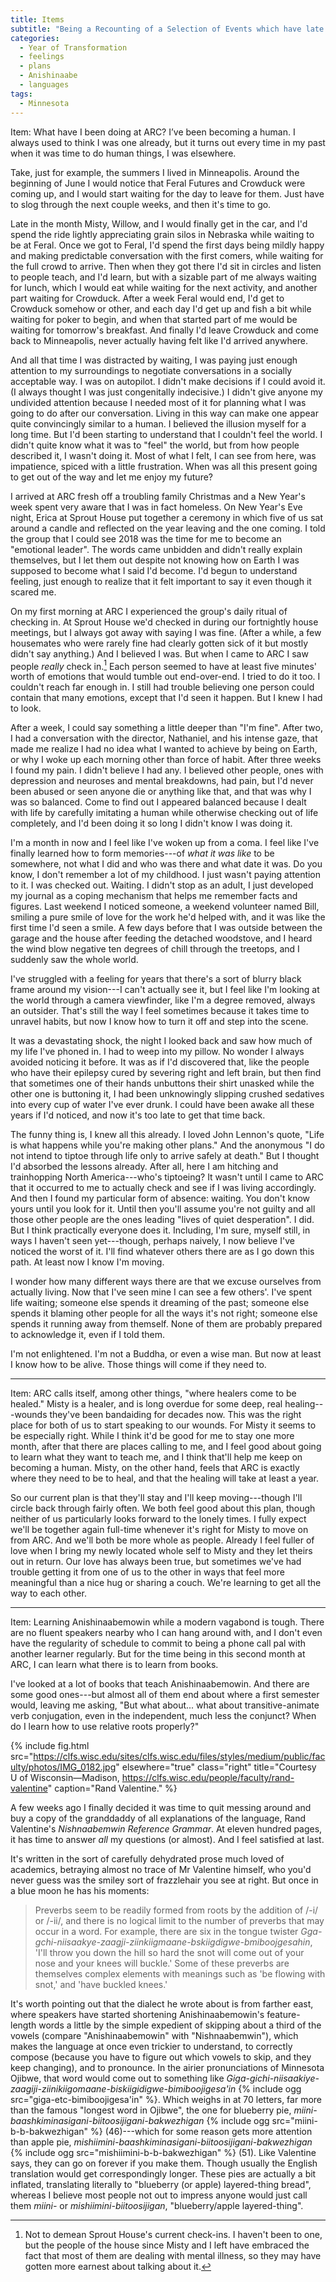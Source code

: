 ```yaml
---
title: Items
subtitle: "Being a Recounting of a Selection of Events which have late occurr’d at *ARC*, & divers Reflections thereon."
categories:
  - Year of Transformation
  - feelings
  - plans
  - Anishinaabe
  - languages
tags:
  - Minnesota
---
```


<span class="small-caps">Item:</span> What have I been doing at ARC? I’ve been becoming a human. I always used to think I was one already, but it turns out every time in my past when it was time to do human things, I was elsewhere.

Take, just for example, the summers I lived in Minneapolis. Around the beginning of June I would notice that Feral Futures and Crowduck were coming up, and I would start waiting for the day to leave for them. Just have to slog through the next couple weeks, and then it's time to go.

Late in the month Misty, Willow, and I would finally get in the car, and I'd spend the ride lightly appreciating grain silos in Nebraska while waiting to be at Feral. Once we got to Feral, I'd spend the first days being mildly happy and making predictable conversation with the first comers, while waiting for the full crowd to arrive. Then when they got there I'd sit in circles and listen to people teach, and I'd learn, but with a sizable part of me always waiting for lunch, which I would eat while waiting for the next activity, and another part waiting for Crowduck. After a week Feral would end, I'd get to Crowduck somehow or other, and each day I'd get up and fish a bit while waiting for poker to begin, and when that started part of me would be waiting for tomorrow's breakfast. And finally I'd leave Crowduck and come back to Minneapolis, never actually having felt like I'd arrived anywhere.

And all that time I was distracted by waiting, I was paying just enough attention to my surroundings to negotiate conversations in a socially acceptable way. I was on autopilot. I didn't make decisions if I could avoid it. (I always thought I was just congenitally indecisive.) I didn't give anyone my undivided attention because I needed most of it for planning what I was going to do after our conversation. Living in this way can make one appear quite convincingly similar to a human. I believed the illusion myself for a long time. But I'd been starting to understand that I couldn't feel the world. I didn't quite know what it was to "feel" the world, but from how people described it, I wasn't doing it. Most of what I felt, I can see from here, was impatience, spiced with a little frustration. When was all this present going to get out of the way and let me enjoy my future?

I arrived at ARC fresh off a troubling family Christmas and a New Year's week spent very aware that I was in fact homeless. On New Year's Eve night, Erica at Sprout House put together a ceremony in which five of us sat around a candle and reflected on the year leaving and the one coming. I told the group that I could see 2018 was the time for me to become an "emotional leader". The words came unbidden and didn't really explain themselves, but I let them out despite not knowing how on Earth I was supposed to become what I said I'd become. I'd begun to understand feeling, just enough to realize that it felt important to say it even though it scared me.

On my first morning at ARC I experienced the group's daily ritual of checking in. At Sprout House we'd checked in during our fortnightly house meetings, but I always got away with saying I was fine. (After a while, a few housemates who were rarely fine had clearly gotten sick of it but mostly didn't say anything.) And I believed I was. But when I came to ARC I saw people *really* check in.[^1] Each person seemed to have at least five minutes' worth of emotions that would tumble out end-over-end. I tried to do it too. I couldn't reach far enough in. I still had trouble believing one person could contain that many emotions, except that I'd seen it happen. But I knew I had to look.

[^1]: Not to demean Sprout House's current check-ins. I haven't been to one, but the people of the house since Misty and I left have embraced the fact that most of them are dealing with mental illness, so they may have gotten more earnest about talking about it.

After a week, I could say something a little deeper than "I'm fine". After two, I had a conversation with the director, Nathaniel, and his intense gaze, that made me realize I had no idea what I wanted to achieve by being on Earth, or why I woke up each morning other than force of habit. After three weeks I found my pain. I didn't believe I had any. I believed other people, ones with depression and neuroses and mental breakdowns, had pain, but I'd never been abused or seen anyone die or anything like that, and that was why I was so balanced. Come to find out I appeared balanced because I dealt with life by carefully imitating a human while otherwise checking out of life completely, and I'd been doing it so long I didn't know I was doing it.

I'm a month in now and I feel like I've woken up from a coma. I feel like I've finally learned how to form memories---of *what it was like* to be somewhere, not what I did and who was there and what date it was. Do you know, I don't remember a lot of my childhood. I just wasn't paying attention to it. I was checked out. Waiting. I didn't stop as an adult, I just developed my journal as a coping mechanism that helps me remember facts and figures. Last weekend I noticed someone, a weekend volunteer named Bill, smiling a pure smile of love for the work he'd helped with, and it was like the first time I'd seen a smile. A few days before that I was outside between the garage and the house after feeding the detached woodstove, and I heard the wind blow negative ten degrees of chill through the treetops, and I suddenly saw the whole world.

I've struggled with a feeling for years that there's a sort of blurry black frame around my vision---I can't actually see it, but I feel like I'm looking at the world through a camera viewfinder, like I'm a degree removed, always an outsider. That's still the way I feel sometimes because it takes time to unravel habits, but now I know how to turn it off and step into the scene.

It was a devastating shock, the night I looked back and saw how much of my life I've phoned in. I had to weep into my pillow. No wonder I always avoided noticing it before. It was as if I'd discovered that, like the people who have their epilepsy cured by severing right and left brain, but then find that sometimes one of their hands unbuttons their shirt unasked while the other one is buttoning it, I had been unknowingly slipping crushed sedatives into every cup of water I've ever drunk. I could have been awake all these years if I'd noticed, and now it's too late to get that time back.

The funny thing is, I knew all this already. I loved John Lennon's quote, "Life is what happens while you're making other plans." And the anonymous "I do not intend to tiptoe through life only to arrive safely at death." But I thought I'd absorbed the lessons already. After all, here I am hitching and trainhopping North America---who's tiptoeing? It wasn't until I came to ARC that it occurred to me to actually check and see if I was living accordingly. And then I found my particular form of absence: waiting. You don't know yours until you look for it. Until then you'll assume you're not guilty and all those other people are the ones leading "lives of quiet desperation". I did. But I think practically everyone does it. Including, I'm sure, myself still, in ways I haven't seen yet---though, perhaps naively, I now believe I've noticed the worst of it. I'll find whatever others there are as I go down this path. At least now I know I'm moving.

I wonder how many different ways there are that we excuse ourselves from actually living. Now that I've seen mine I can see a few others'. I've spent life waiting; someone else spends it dreaming of the past; someone else spends it blaming other people for all the ways it's not right; someone else spends it running away from themself. None of them are probably prepared to acknowledge it, even if I told them.

I'm not enlightened. I'm not a Buddha, or even a wise man. But now at least I know how to be alive. Those things will come if they need to.

***

<span class="small-caps">Item:</span> ARC calls itself, among other things, "where healers come to be healed." Misty is a healer, and is long overdue for some deep, real healing---wounds they've been bandaiding for decades now. This was the right place for both of us to start speaking to our wounds. For Misty it seems to be especially right. While I think it'd be good for me to stay one more month, after that there are places calling to me, and I feel good about going to learn what they want to teach me, and I think that'll help me keep on becoming a human. Misty, on the other hand, feels that ARC is exactly where they need to be to heal, and that the healing will take at least a year.

So our current plan is that they'll stay and I'll keep moving---though I'll circle back through fairly often. We both feel good about this plan, though neither of us particularly looks forward to the lonely times. I fully expect we'll be together again full-time whenever it's right for Misty to move on from ARC. And we'll both be more whole as people. Already I feel fuller of love when I bring my newly located whole self to Misty and they let theirs out in return. Our love has always been true, but sometimes we've had trouble getting it from one of us to the other in ways that feel more meaningful than a nice hug or sharing a couch. We're learning to get all the way to each other.

***

<span class="small-caps">Item:</span> Learning Anishinaabemowin while a modern vagabond is tough. There are no fluent speakers nearby who I can hang around with, and I don't even have the regularity of schedule to commit to being a phone call pal with another learner regularly. But for the time being in this second month at ARC, I can learn what there is to learn from books.

I've looked at a lot of books that teach Anishinaabemowin. And there are some good ones---but almost all of them end about where a first semester would, leaving me asking, "But what about... what about transitive-animate verb conjugation, even in the independent, much less the conjunct? When do I learn how to use relative roots properly?"

{% include fig.html src="https://clfs.wisc.edu/sites/clfs.wisc.edu/files/styles/medium/public/faculty/photos/IMG_0182.jpg" elsewhere="true" class="right" title="Courtesy U of Wisconsin—Madison, https://clfs.wisc.edu/people/faculty/rand-valentine" caption="Rand Valentine." %}

A few weeks ago I finally decided it was time to quit messing around and buy a copy of the granddaddy of all explanations of the language, Rand Valentine's *Nishnaabemwin Reference Grammar*. At eleven hundred pages, it has time to answer *all* my questions (or almost). And I feel satisfied at last.

It's written in the sort of carefully dehydrated prose much loved of academics, betraying almost no trace of Mr Valentine himself, who you'd never guess was the smiley sort of frazzlehair you see at right. But once in a blue moon he has his moments:

> Preverbs seem to be readily formed from roots by the addition of /-i/ or /-ii/, and there is no logical limit to the number of preverbs that may occur in a word. For example, there are six in the tongue twister *Gga-gchi-niisaakye-zaagji-ziinkiigmaane-bskiigdigwe-bmiboojgesahin*, 'I'll throw you down the hill so hard the snot will come out of your nose and your knees will buckle.' Some of these preverbs are themselves complex elements with meanings such as 'be flowing with snot,' and 'have buckled knees.'

It's worth pointing out that the dialect he wrote about is from farther east, where speakers have started shortening Anishinaabemowin's feature-length words a little by the simple expedient of skipping about a third of the vowels (compare "Anishinaabemowin" with "Nishnaabemwin"), which makes the language at once even trickier to understand, to correctly compose (because you have to figure out which vowels to skip, and they keep changing), and to pronounce. In the airier pronunciations of Minnesota Ojibwe, that word would come out to something like *Giga-gichi-niisaakiye-zaagiji-ziinikiigomaane-biskiigidigwe-bimiboojigesa'in* {% include ogg src="giga-etc-bimiboojigesa'in" %}. Which weighs in at 70 letters, far more than the famous "longest word in Ojibwe", the one for blueberry pie, *miini-baashkiminasigani-biitoosijigani-bakwezhigan* {% include ogg src="miini-b-b-bakwezhigan" %} (46)---which for some reason gets more attention than apple pie, *mishiimini-baashkiminasigani-biitoosijigani-bakwezhigan* {% include ogg src="mishiimini-b-b-bakwezhigan" %} (51). Like Valentine says, they can go on forever if you make them. Though usually the English translation would get correspondingly longer. These pies are actually a bit inflated, translating literally to "blueberry (or apple) layered-thing bread", whereas I believe most people not out to impress anyone would just call them *miini-* or *mishiimini-biitoosijigan*, "blueberry/apple layered-thing".